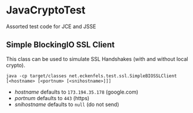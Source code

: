 JavaCryptoTest
==============

Assorted test code for JCE and JSSE


## Simple BlockingIO SSL Client
This class can be used to simulate SSL Handshakes (with and without local crypto).

    java -cp target/classes net.eckenfels.test.ssl.SimpleBIOSSLClient [<hostname> [<portnum> [<snihostname>]]]

 - _hostname_ defaults to `173.194.35.178` (google.com)
 - _portnum_ defaults to `443` (https)
 - _snihostname_ defaults to `null` (do not send)
